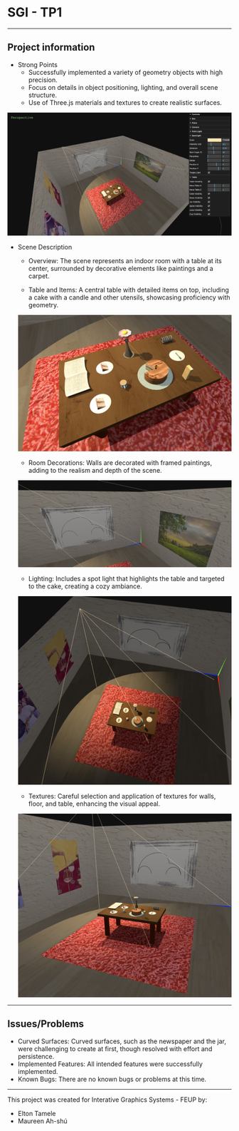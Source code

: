 # SGI  - TP1

----
## Project information

- Strong Points
  - Successfully implemented a variety of geometry objects with high precision.
  - Focus on details in object positioning, lighting, and overall scene structure.
  - Use of Three.js materials and textures to create realistic surfaces.

![Scene Overview](screenshot/scene.png)

- Scene Description
  - Overview: The scene represents an indoor room with a table at its center, surrounded by decorative elements like paintings and a carpet.

  - Table and Items: A central table with detailed items on top, including a cake with a candle and other utensils, showcasing proficiency with geometry.

  ![Table](screenshot/table.png)

  - Room Decorations: Walls are decorated with framed paintings, adding to the realism and depth of the scene.

  ![Paintings](screenshot/paintings.png)

  - Lighting: Includes a spot light that highlights the table and targeted to the cake, creating a cozy ambiance.

  ![Spotlight](screenshot/spotlight.png)

  - Textures: Careful selection and application of textures for walls, floor, and table, enhancing the visual appeal.

  ![Spotlight](screenshot/texture.png)

----
## Issues/Problems

- Curved Surfaces: Curved surfaces, such as the newspaper and the jar, were challenging to create at first, though resolved with effort and persistence.
- Implemented Features: All intended features were successfully implemented.
- Known Bugs: There are no known bugs or problems at this time.

----

This project was created for Interative Graphics Systems - FEUP by:

- Elton Tamele
- Maureen Ah-shú

